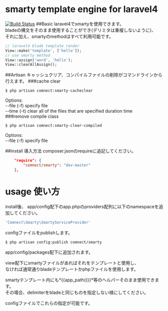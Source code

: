 smarty template engine for laravel4
========
[![Build Status](https://travis-ci.org/ytake/laravel-smarty.svg?branch=master)](https://travis-ci.org/ytake/laravel-smarty)
##Basic
laravel4でsmartyを使用できます。  
bladeの構文をそのまま使用することができ(デリミタは重複しないように)、  
それに加え、smartyのmethodはすべて利用可能です。
```php
// laravel4 blade template render
View::make('template', ['hello']);
// use smarty method
View::assign('word', 'hello');  
View::clearAllAssign();  
```
##Artisan
キャッシュクリア、コンパイルファイルの削除がコマンドラインから行えます。
###cache clear
```bash
$ php artisan comnect:smarty-cacheclear
```
Options:  
 --file (-f)           specify file  
 --time (-t)           clear all of the files that are specified duration time  
###remove compile class
```bash
$ php artisan comnect:smarty-clear-compiled
```
Options:  
 --file (-f)           specify file  

##install 導入方法
composer.jsonのrequireに追記してください。
```json
	"require": {
		"comnect/smarty": "dev-master"
	},
```


usage 使い方
==================

install後、
app/config配下のapp.phpのproviders配列に以下のnamespaceを追加してください。  
```php
'Comnect\Smarty\SmartyServiceProvider'
```

configファイルをpublishします。
```bash
$ php artisan config:publish comnect/smarty
```
app/config/packages配下に追加されます。  


view配下にsmartyファイルがあればそれをテンプレートと使用し、  
なければ通常通りbladeテンプレートかphpファイルを使用します。  

smartyテンプレート内にも*{{app_path()}}*等のヘルパーそのまま使用できます。  
その場合、delimiterをbladeと同じものを指定しない様にしてください。  

configファイルでこれらの指定が可能です。  
